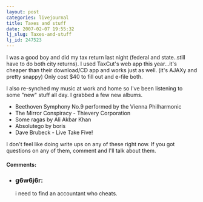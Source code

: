 ```yaml
---
layout: post
categories: livejournal
title: Taxes and stuff
date: 2007-02-07 19:55:32
lj_slug: Taxes-and-stuff
lj_id: 247523
---
```

I was a good boy and did my tax return last night (federal and state..still have to do both city returns). I used TaxCut's web app this year...it's cheaper than their download/CD app and works just as well. (it's AJAXy and pretty snappy) Only cost $40 to fill out and e-file both.  



I also re-synched my music at work and home so I've been listening to some "new" stuff all day. I grabbed a few new albums.  



* Beethoven Symphony No.9 performed by the Vienna Philharmonic  
* The Mirror Conspiracy - Thievery Corporation  
* Some ragas by Ali Akbar Khan  
* Absolutego by boris  
* Dave Brubeck - Live Take Five!  



I don't feel like doing write ups on any of these right now. If you got questions on any of them, comment and I'll talk about them.


<div id="comments"><h4>Comments:</h4><div class="lj-comments"><ul>
<li><h3>g6w6j6r: </h3>
<a id="comment-744"></a>
<p>i need to find an accountant who cheats. </p>
</li>
</ul></div></div>
